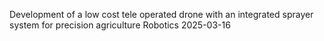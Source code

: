 Development of a low cost tele operated drone with an integrated sprayer system for precision agriculture
Robotics
2025-03-16
